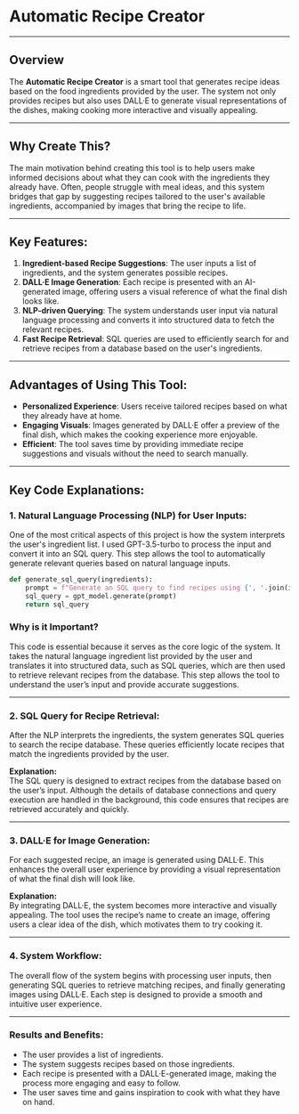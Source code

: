 # Automatic Recipe Creator

---

## Overview

The **Automatic Recipe Creator** is a smart tool that generates recipe ideas based on the food ingredients provided by the user. The system not only provides recipes but also uses DALL·E to generate visual representations of the dishes, making cooking more interactive and visually appealing.

---

## Why Create This?

The main motivation behind creating this tool is to help users make informed decisions about what they can cook with the ingredients they already have. Often, people struggle with meal ideas, and this system bridges that gap by suggesting recipes tailored to the user's available ingredients, accompanied by images that bring the recipe to life. 

---

## Key Features:

1. **Ingredient-based Recipe Suggestions**: The user inputs a list of ingredients, and the system generates possible recipes.
2. **DALL·E Image Generation**: Each recipe is presented with an AI-generated image, offering users a visual reference of what the final dish looks like.
3. **NLP-driven Querying**: The system understands user input via natural language processing and converts it into structured data to fetch the relevant recipes.
4. **Fast Recipe Retrieval**: SQL queries are used to efficiently search for and retrieve recipes from a database based on the user's ingredients.

---

## Advantages of Using This Tool:

- **Personalized Experience**: Users receive tailored recipes based on what they already have at home.
- **Engaging Visuals**: Images generated by DALL·E offer a preview of the final dish, which makes the cooking experience more enjoyable.
- **Efficient**: The tool saves time by providing immediate recipe suggestions and visuals without the need to search manually.

---

## Key Code Explanations:

### 1. Natural Language Processing (NLP) for User Inputs:

One of the most critical aspects of this project is how the system interprets the user's ingredient list. I used GPT-3.5-turbo to process the input and convert it into an SQL query. This step allows the tool to automatically generate relevant queries based on natural language inputs.

```python
def generate_sql_query(ingredients):
    prompt = f"Generate an SQL query to find recipes using {', '.join(ingredients)}."
    sql_query = gpt_model.generate(prompt)
    return sql_query
```
### Why is it Important?

This code is essential because it serves as the core logic of the system. It takes the natural language ingredient list provided by the user and translates it into structured data, such as SQL queries, which are then used to retrieve relevant recipes from the database. This step allows the tool to understand the user’s input and provide accurate suggestions.

---

### 2. SQL Query for Recipe Retrieval:

After the NLP interprets the ingredients, the system generates SQL queries to search the recipe database. These queries efficiently locate recipes that match the ingredients provided by the user.

**Explanation:**  
The SQL query is designed to extract recipes from the database based on the user’s input. Although the details of database connections and query execution are handled in the background, this code ensures that recipes are retrieved accurately and quickly.

---

### 3. DALL·E for Image Generation:

For each suggested recipe, an image is generated using DALL·E. This enhances the overall user experience by providing a visual representation of what the final dish will look like.

**Explanation:**  
By integrating DALL·E, the system becomes more interactive and visually appealing. The tool uses the recipe’s name to create an image, offering users a clear idea of the dish, which motivates them to try cooking it.

---

### 4. System Workflow:

The overall flow of the system begins with processing user inputs, then generating SQL queries to retrieve matching recipes, and finally generating images using DALL·E. Each step is designed to provide a smooth and intuitive user experience.

---

### Results and Benefits:

- The user provides a list of ingredients.
- The system suggests recipes based on those ingredients.
- Each recipe is presented with a DALL·E-generated image, making the process more engaging and easy to follow.
- The user saves time and gains inspiration to cook with what they have on hand.
